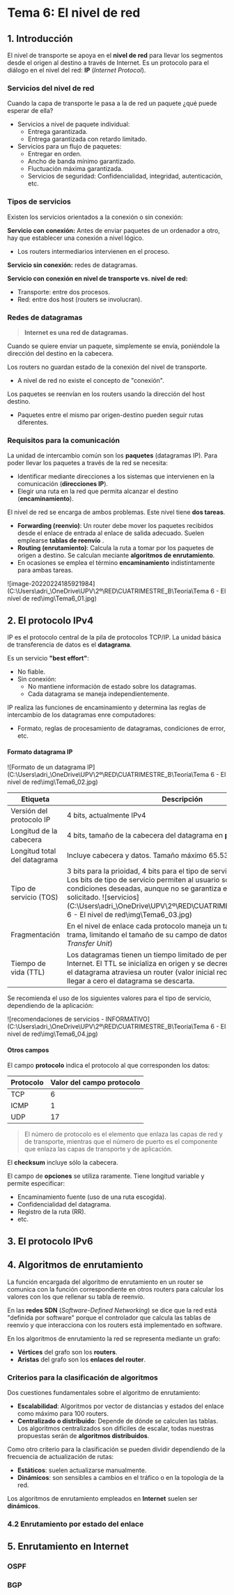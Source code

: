 # Tema 6: El nivel de red

## 1. Introducción

El nivel de transporte se apoya en el **nivel de red** para llevar los segmentos desde el origen al destino a través de Internet. Es un protocolo para el diálogo en el nivel del red: **IP** (*Internet Protocol*).

### Servicios del nivel de red

Cuando la capa de transporte le pasa a la de red un paquete ¿qué puede esperar de ella?

* Servicios a nivel de paquete individual:
  * Entrega garantizada.
  * Entrega garantizada con retardo limitado.
* Servicios para un flujo de paquetes:
  * Entregar en orden.
  * Ancho de banda mínimo garantizado.
  * Fluctuación máxima garantizada.
  * Servicios de seguridad: Confidencialidad, integridad, autenticación, etc.

### Tipos de servicios

Existen los servicios orientados a la conexión o sin conexión:

**Servicio con conexión:** Antes de enviar paquetes de un ordenador a otro, hay que establecer una conexión a nivel lógico.

* Los routers intermediarios intervienen en el proceso.

**Servicio sin conexión:** redes de datagramas.

**Servicio con conexión en nivel de transporte vs. nivel de red:**

* Transporte: entre dos procesos.
* Red: entre dos host (routers se involucran).

### Redes de datagramas

> **Internet es una red de datagramas.**

Cuando se quiere enviar un paquete, simplemente se envía, poniéndole la dirección del destino en la cabecera.

Los routers no guardan estado de la conexión del nivel de transporte.

* A nivel de red no existe el concepto de "conexión".

Los paquetes se reenvían en los routers usando la dirección del host destino.

* Paquetes entre el mismo par origen-destino pueden seguir rutas diferentes.

### Requisitos para la comunicación

La unidad de intercambio común son los **paquetes** (datagramas IP). Para poder llevar los paquetes a través de la red se necesita:

* Identificar mediante direcciones a los sistemas que intervienen en la comunicación (**direcciones IP**).
* Elegir una ruta en la red que permita alcanzar el destino (**encaminamiento**).

El nivel de red se encarga de ambos problemas. Este nivel tiene **dos tareas**.

* **Forwarding (reenvio)**: Un router debe mover los paquetes recibidos desde el enlace de entrada al enlace de salida adecuado. Suelen emplearse **tablas de reenvío** .
* **Routing (enrutamiento)**: Calcula la ruta a tomar por los paquetes de origen a destino. Se calculan meciante **algoritmos de enrutamiento**.
* En ocasiones se emplea el término **encaminamiento** indistintamente para ambas tareas.

![image-20220224185921984](C:\Users\adri_\OneDrive\UPV\2º\RED\CUATRIMESTRE_B\Teoría\Tema 6 - El nivel de red\img\Tema6_01.jpg)

## 2. El protocolo IPv4

IP es el protocolo central de la pila de protocolos TCP/IP. La unidad básica de transferencia de datos es el **datagrama**. 

Es un servicio **"best effort"**:

* No fiable.
* Sin conexión:
  * No mantiene información de estado sobre los datagramas.
  * Cada datagrama se maneja independientemente.

IP realiza las funciones de encaminamiento y determina las reglas de intercambio de los datagramas enre computadores:

* Formato, reglas de procesamiento de datagramas, condiciones de error, etc.

#### Formato datagrama IP

![Formato de un datagrama IP](C:\Users\adri_\OneDrive\UPV\2º\RED\CUATRIMESTRE_B\Teoría\Tema 6 - El nivel de red\img\Tema6_02.jpg)

| Etiqueta                     | Descripción                                                                                                                                                                                                                                                                                                                            |
| ---------------------------- | -------------------------------------------------------------------------------------------------------------------------------------------------------------------------------------------------------------------------------------------------------------------------------------------------------------------------------------- |
| Versión del protocolo IP     | 4 bits, actualmente IPv4                                                                                                                                                                                                                                                                                                               |
| Longitud de la cabecera      | 4 bits, tamaño de la cabecera del datagrama en **palabras de 32 bits**.                                                                                                                                                                                                                                                                |
| Longitud total del datagrama | Incluye cabecera y datos. Tamaño máximo 65.535 bytes (64K - 1)                                                                                                                                                                                                                                                                         |
| Tipo de servicio (TOS)       | 3 bits para la prioidad, 4 bits para el tipo de servicio y un bit a cero. Los bits de tipo de servicio permiten al usuario solocitar las condiciones deseadas, aunque no se garantiza el tipo de servicio solicitado. ![servicios](C:\Users\adri_\OneDrive\UPV\2º\RED\CUATRIMESTRE_B\Teoría\Tema 6 - El nivel de red\img\Tema6_03.jpg) |
| Fragmentación                | En el nivel de enlace cada protocolo maneja un tamaño máximo de trama, limitando el tamaño de su campo de datos: **MTU** (*Maximum Transfer Unit*)                                                                                                                                                                                     |
| Tiempo de vida (TTL)         | Los datagramas tienen un tiempo limitado de permanencia en Internet. El TTL se inicializa en origen y se decrementa cada vez que el datagrama atraviesa un router (valor inicial recomendado = 64). Al llegar a cero el datagrama se descarta.                                                                                         |

Se recomienda el uso de los siguientes valores para el tipo de servicio, dependiendo de la aplicación:

![recomendaciones de servicios - INFORMATIVO](C:\Users\adri_\OneDrive\UPV\2º\RED\CUATRIMESTRE_B\Teoría\Tema 6 - El nivel de red\img\Tema6_04.jpg)

#### Otros campos

El campo **protocolo** indica el protocolo al que corresponden los datos:

| Protocolo | Valor del campo protocolo |
| --------- | ------------------------- |
| TCP       | 6                         |
| ICMP      | 1                         |
| UDP       | 17                        |

> El número de protocolo es el elemento que enlaza las capas de red y de transporte, mientras que el número de puerto es el componente que enlaza las capas de transporte y de aplicación.



El **checksum** incluye sólo la cabecera. 

El campo de **opciones** se utiliza raramente. Tiene longitud variable y permite especificar:

* Encaminamiento fuente (uso de una ruta escogida).
* Confidencialidad del datagrama.
* Registro de la ruta (RR).
* etc.

## 3. El protocolo IPv6

## 4. Algoritmos de enrutamiento

La función encargada del algoritmo de enrutamiento en un router se comunica con la función correspondiente en otros routers para calcular los valores con los que rellenar su tabla de reenvío.

En las **redes SDN** (*Software-Defined Networking*) se dice que la red está "definida por software" porque el controlador que calcula las tablas de reenvío y que interacciona con los routers está implementado en software.

En los algoritmos de enrutamiento la red se representa mediante un grafo:

* **Vértices** del grafo son los **routers**.
* **Aristas** del grafo son los **enlaces del router**.

### Criterios para la clasificación de algoritmos

Dos cuestiones fundamentales sobre el algoritmo de enrutamiento:

* **Escalabilidad**: Algoritmos por vector de distancias y estados del enlace como máximo para 100 routers.
* **Centralizado o distribuido**: Depende de dónde se calculen las tablas. Los algoritmos centralizados son difíciles de escalar, todas nuestras propuestas serán de **algoritmos distribuidos**.

Como otro criterio para la clasificación se pueden dividir dependiendo de la frecuencia de actualización de rutas:

* **Estáticos**: suelen actualizarse manualmente.
* **Dinámicos**: son sensibles a cambios en el tráfico o en la topología de la red.

Los algoritmos de enrutamiento empleados en **Internet** suelen ser **dinámicos**.

### 4.2 Enrutamiento por estado del enlace

## 5. Enrutamiento en Internet

### OSPF

### BGP
